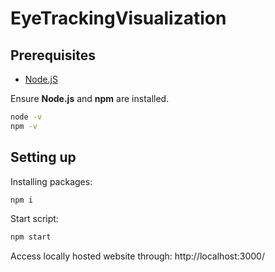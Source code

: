 # EyeTrackingVisualization

## Prerequisites
- [Node.jS](https://nodejs.org/en/download/)

Ensure **Node.js** and **npm** are installed.
```bash
node -v
npm -v
```

## Setting up
Installing packages:
```bash
npm i
```

Start script:
```bash
npm start
```

Access locally hosted website through:
http://localhost:3000/